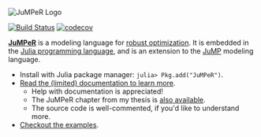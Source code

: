 ![JuMPeR Logo](http://iainnz.github.io/JuMPeR.jl/logo.svg)

[![Build Status](https://travis-ci.org/IainNZ/JuMPeR.jl.svg?branch=master)](https://travis-ci.org/IainNZ/JuMPeR.jl)
[![codecov](https://codecov.io/gh/IainNZ/JuMPeR.jl/branch/master/graph/badge.svg)](https://codecov.io/gh/IainNZ/JuMPeR.jl)

**[JuMPeR]** is a modeling language for [robust optimization].
It is embedded in the [Julia programming language], and is an extension to the [JuMP] modeling language.

  - Install with Julia package manager: `julia> Pkg.add("JuMPeR")`.
  - [Read the (limited) documentation to learn more](doc/index.md).
    - Help with documentation is appreciated!
    - The JuMPeR chapter from my thesis is [also available](doc/JuMPeRChapter.pdf).
    - The source code is well-commented, if you'd like to understand more.
  - [Checkout the examples](example/).

[Julia programming language]: http://julialang.org/
[JuMP]: https://github.com/JuliaOpt/JuMP.jl
[JuMPeR]: https://github.com/IainNZ/JuMPeR.jl
[robust optimization]: http://en.wikipedia.org/wiki/Robust_optimization
